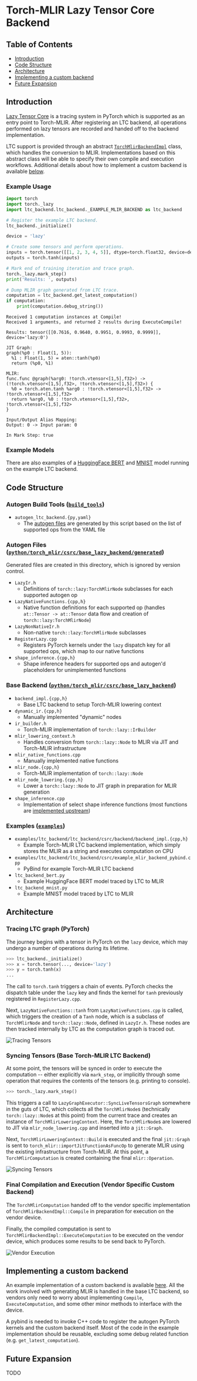 # Torch-MLIR Lazy Tensor Core Backend

## Table of Contents
- [Introduction](#introduction)
- [Code Structure](#code-structure)
- [Architecture](#architecture)
- [Implementing a custom backend](#implementing-a-custom-backend)
- [Future Expansion](#future-expansion)

## Introduction
[Lazy Tensor Core](https://github.com/pytorch/pytorch/blob/master/torch/csrc/lazy/tutorial.md) is a tracing system in PyTorch which is supported as an entry point to Torch-MLIR.
After registering an LTC backend, all operations performed on lazy tensors are recorded and handed off to the backend implementation.

LTC support is provided through an abstract [`TorchMlirBackendImpl`](../python/torch_mlir/csrc/base_lazy_backend/backend_impl.h) class, which handles the conversion to MLIR.
Implementations based on this abstract class will be able to specify their own compile and execution workflows.
Additional details about how to implement a custom backend is available [below](#Implementing-a-custom-backend).

### Example Usage
```python
import torch
import torch._lazy
import ltc_backend.ltc_backend._EXAMPLE_MLIR_BACKEND as ltc_backend

# Register the example LTC backend.
ltc_backend._initialize()

device = 'lazy'

# Create some tensors and perform operations.
inputs = torch.tensor([[1, 2, 3, 4, 5]], dtype=torch.float32, device=device)
outputs = torch.tanh(inputs)

# Mark end of training iteration and trace graph.
torch._lazy.mark_step()
print('Results: ', outputs)

# Dump MLIR graph generated from LTC trace. 
computation = ltc_backend.get_latest_computation()
if computation:
    print(computation.debug_string())
```

```
Received 1 computation instances at Compile!
Received 1 arguments, and returned 2 results during ExecuteCompile!

Results: tensor([[0.7616, 0.9640, 0.9951, 0.9993, 0.9999]], device='lazy:0')

JIT Graph: 
graph(%p0 : Float(1, 5)):
  %1 : Float(1, 5) = aten::tanh(%p0)
  return (%p0, %1)

MLIR: 
func.func @graph(%arg0: !torch.vtensor<[1,5],f32>) -> (!torch.vtensor<[1,5],f32>, !torch.vtensor<[1,5],f32>) {
  %0 = torch.aten.tanh %arg0 : !torch.vtensor<[1,5],f32> -> !torch.vtensor<[1,5],f32>
  return %arg0, %0 : !torch.vtensor<[1,5],f32>, !torch.vtensor<[1,5],f32>
}

Input/Output Alias Mapping: 
Output: 0 -> Input param: 0

In Mark Step: true
```

### Example Models
There are also examples of a [HuggingFace BERT](../examples/ltc_backend_bert.py) and [MNIST](../examples/ltc_backend_mnist.py) model running on the example LTC backend.

## Code Structure

### Autogen Build Tools ([`build_tools`](../build_tools))

- `autogen_ltc_backend.{py,yaml}`
  - The [autogen files](#autogen-files) are generated by this script based on the list of supported ops from the YAML file

### Autogen Files ([`python/torch_mlir/csrc/base_lazy_backend/generated`](../python/torch_mlir/csrc/base_lazy_backend/generated))
Generated files are created in this directory, which is ignored by version control.

- `LazyIr.h`
  - Definitions of `torch::lazy:TorchMlirNode` subclasses for each supported autogen op
- `LazyNativeFunctions.{cpp,h}`
  - Native function definitions for each supported op (handles `at::Tensor -> at::Tensor` data flow and creation of `torch::lazy:TorchMlirNode`)
- `LazyNonNativeIr.h`
  - Non-native `torch::lazy:TorchMlirNode` subclasses
- `RegisterLazy.cpp`
  - Registers PyTorch kernels under the `lazy` dispatch key for all supported ops, which map to our native functions
- `shape_inference.{cpp,h}`
  - Shape inference headers for supported ops and autogen'd placeholders for unimplemented functions

### Base Backend ([`python/torch_mlir/csrc/base_lazy_backend`](../python/torch_mlir/csrc/base_lazy_backend))

- `backend_impl.{cpp,h}`
  - Base LTC backend to setup Torch-MLIR lowering context
- `dynamic_ir.{cpp,h}`
  - Manually implemented "dynamic" nodes
- `ir_builder.h`
  - Torch-MLIR implementation of `torch::lazy::IrBuilder`
- `mlir_lowering_context.h`
  - Handles conversion from `torch::lazy::Node` to MLIR via JIT and Torch-MLIR infrastructure
- `mlir_native_functions.cpp`
  - Manually implemented native functions
- `mlir_node.{cpp,h}`
  - Torch-MLIR implementation of `torch::lazy::Node`
- `mlir_node_lowering.{cpp,h}`
  - Lower a `torch::lazy::Node` to JIT graph in preparation for MLIR generation
- `shape_inference.cpp`
  - Implementation of select shape inference functions (most functions are [implemented upstream](https://github.com/pytorch/pytorch/blob/master/torch/csrc/lazy/core/shape_inference.cpp))

### Examples ([`examples`](../examples))

- `examples/ltc_backend/ltc_backend/csrc/backend/backend_impl.{cpp,h}`
  - Example Torch-MLIR LTC backend implementation, which simply stores the MLIR as a string and executes computation on CPU
- `examples/ltc_backend/ltc_backend/csrc/example_mlir_backend_pybind.cpp`
  - PyBind for example Torch-MLIR LTC backend
- `ltc_backend_bert.py`
  - Example HuggingFace BERT model traced by LTC to MLIR
- `ltc_backend_mnist.py`
  - Example MNIST model traced by LTC to MLIR

## Architecture

### Tracing LTC graph (PyTorch)

The journey begins with a tensor in PyTorch on the `lazy` device, which may undergo a number of operations during its lifetime.
```python
>>> ltc_backend._initialize()
>>> x = torch.tensor(..., device='lazy')
>>> y = torch.tanh(x)
...
```
The call to `torch.tanh` triggers a chain of events. PyTorch checks the dispatch table under the `lazy` key and finds the kernel for `tanh`
previously registered in `RegisterLazy.cpp`.

Next, `LazyNativeFunctions::tanh` from `LazyNativeFunctions.cpp` is called, which triggers the creation of a `Tanh` node, which is a subclass of `TorchMlirNode` and `torch::lazy::Node`, defined in `LazyIr.h`.
These nodes are then tracked internally by LTC as the computation graph is traced out.

![Tracing Tensors](ltc_images/tracing_tensors.jpg)

### Syncing Tensors (Base Torch-MLIR LTC Backend)

At some point, the tensors will be synced in order to execute the computation -- either explicitly via `mark_step`, or implicitly through some operation that requires the contents of the tensors (e.g. printing to console).

```python
>>> torch._lazy.mark_step()
```

This triggers a call to `LazyGraphExecutor::SyncLiveTensorsGraph` somewhere in the guts of LTC, which collects all the `TorchMlirNode`s (technically `torch::lazy::Node`s at this point) from the current trace and 
creates an instance of `TorchMlirLoweringContext`. Here, the `TorchMlirNode`s are lowered to JIT via `mlir_node_lowering.cpp` and inserted into a `jit::Graph`.

Next, `TorchMlirLoweringContext::Build` is executed and the final `jit::Graph` is sent to `torch_mlir::importJitFunctionAsFuncOp` to generate MLIR using the existing infrastructure from Torch-MLIR.
At this point, a `TorchMlirComputation` is created containing the final `mlir::Operation`.

![Syncing Tensors](ltc_images/syncing_tensors.jpg)

### Final Compilation and Execution (Vendor Specific Custom Backend)

The `TorchMlirComputation` handed off to the vendor specific implementation of `TorchMlirBackendImpl::Compile` in preparation for execution on the vendor device.

Finally, the compiled computation is sent to `TorchMlirBackendImpl::ExecuteComputation` to be executed on the vendor device, which produces some results to be send back to PyTorch.

![Vendor Execution](ltc_images/vendor_execution.jpg)

## Implementing a custom backend

An example implementation of a custom backend is available [here](../examples/ltc_backend/ltc_backend). 
All the work involved with generating MLIR is handled in the base LTC backend, so vendors only need to worry about implementing `Compile`, `ExecuteComputation`, and some other minor methods to interface with the device.

A pybind is needed to invoke C++ code to register the autogen PyTorch kernels and the custom backend itself.
Most of the code in the example implementation should be reusable, excluding some debug related function (e.g. `get_latest_computation`).

## Future Expansion

TODO

